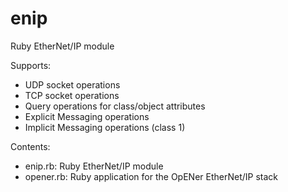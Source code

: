 enip
====

Ruby EtherNet/IP module

Supports:
- UDP socket operations
- TCP socket operations
- Query operations for class/object attributes
- Explicit Messaging operations
- Implicit Messaging operations (class 1)

Contents:

- enip.rb: Ruby EtherNet/IP module
- opener.rb: Ruby application for the OpENer EtherNet/IP stack
